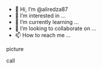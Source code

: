 - 👋 Hi, I’m @aliredza87
- 👀 I’m interested in ...
- 🌱 I’m currently learning ...
- 💞️ I’m looking to collaborate on ...
- 📫 How to reach me ...

<!---ccadu camera 
aliredza87/aliredza87 is a ✨ special ✨ repository because its `README.md` (this file) appears on your GitHub profile.
You can click the Preview link to take a look at your changes.
---> picture 
call  
